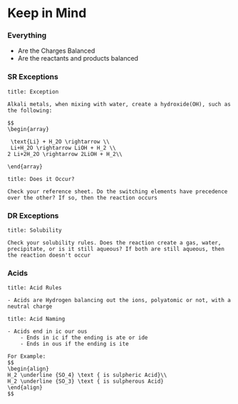 # Keep in Mind

### Everything

- Are the Charges Balanced
- Are the reactants and products balanced

### SR Exceptions
```ad-info
title: Exception

Alkali metals, when mixing with water, create a hydroxide(OH), such as the following:

$$
\begin{array}

 \text{Li} + H_2O \rightarrow \\
 Li+H_2O \rightarrow LiOH + H_2 \\
2 Li+2H_2O \rightarrow 2LiOH + H_2\\

\end{array}
```

```ad-info
title: Does it Occur?

Check your reference sheet. Do the switching elements have precedence over the other? If so, then the reaction occurs
```
### DR Exceptions
```ad-info
title: Solubility

Check your solubility rules. Does the reaction create a gas, water, precipitate, or is it still aqueous? If both are still aqueous, then the reaction doesn't occur

```

### Acids
```ad-info
title: Acid Rules

- Acids are Hydrogen balancing out the ions, polyatomic or not, with a neutral charge
```
```ad-info
title: Acid Naming

- Acids end in ic our ous
	- Ends in ic if the ending is ate or ide
	- Ends in ous if the ending is ite

For Example:
$$
\begin{align}
H_2 \underline {SO_4} \text { is sulpheric Acid}\\
H_2 \underline {SO_3} \text { is sulpherous Acid}
\end{align}
$$
```